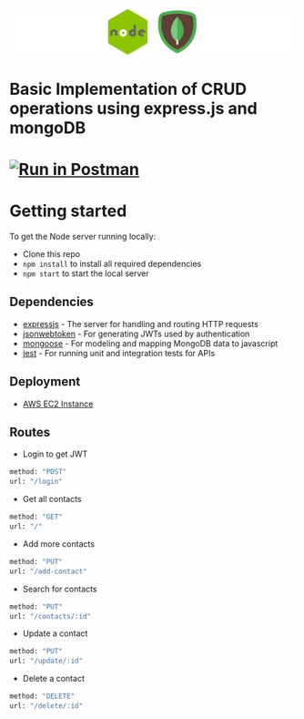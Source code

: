 ![](https://github.com/EduardoRotundaro/crud-api-express-mongo/blob/master/docs/images/01.png?raw=true)

# Basic Implementation of CRUD operations using express.js and mongoDB

# [![Run in Postman](https://run.pstmn.io/button.svg)](https://app.getpostman.com/run-collection/6cfa069e1b6bf893c40c)

# Getting started

To get the Node server running locally:

- Clone this repo
- `npm install` to install all required dependencies
- `npm start` to start the local server


## Dependencies

- [expressjs](https://github.com/expressjs/express) - The server for handling and routing HTTP requests
- [jsonwebtoken](https://github.com/auth0/node-jsonwebtoken) - For generating JWTs used by authentication
- [mongoose](https://github.com/Automattic/mongoose) - For modeling and mapping MongoDB data to javascript 
- [jest](https://github.com/facebook/jest) - For running unit and integration tests for APIs 

## Deployment

- [AWS EC2 Instance](http://13.234.114.136:3000/) 


## Routes

* Login to get JWT
```sh
method: "POST"
url: "/login"
```

* Get all contacts
```sh
method: "GET"
url: "/"
```

* Add more contacts
```sh
method: "PUT"
url: "/add-contact"
```

* Search for contacts
```sh
method: "PUT"
url: "/contacts/:id"
```

* Update a contact
```sh
method: "PUT"
url: "/update/:id"
```

* Delete a contact
```sh
method: "DELETE"
url: "/delete/:id"
```

